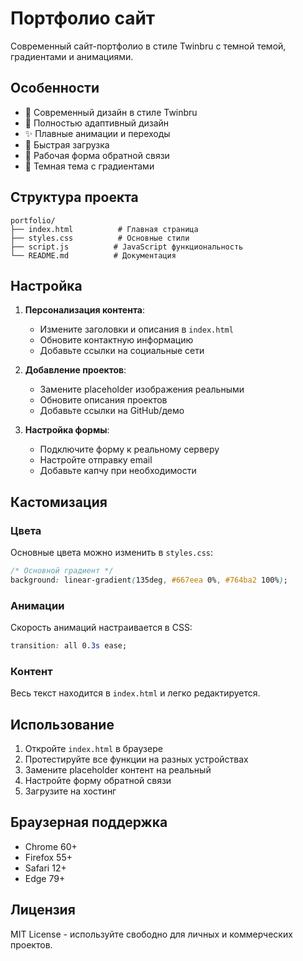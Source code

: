 # Портфолио сайт

Современный сайт-портфолио в стиле Twinbru с темной темой, градиентами и анимациями.

## Особенности

- 🎨 Современный дизайн в стиле Twinbru
- 📱 Полностью адаптивный дизайн
- ✨ Плавные анимации и переходы
- 🚀 Быстрая загрузка
- 📧 Рабочая форма обратной связи
- 🌙 Темная тема с градиентами

## Структура проекта

```
portfolio/
├── index.html          # Главная страница
├── styles.css          # Основные стили
├── script.js          # JavaScript функциональность
└── README.md          # Документация
```

## Настройка

1. **Персонализация контента**:
   - Измените заголовки и описания в `index.html`
   - Обновите контактную информацию
   - Добавьте ссылки на социальные сети

2. **Добавление проектов**:
   - Замените placeholder изображения реальными
   - Обновите описания проектов
   - Добавьте ссылки на GitHub/демо

3. **Настройка формы**:
   - Подключите форму к реальному серверу
   - Настройте отправку email
   - Добавьте капчу при необходимости

## Кастомизация

### Цвета
Основные цвета можно изменить в `styles.css`:
```css
/* Основной градиент */
background: linear-gradient(135deg, #667eea 0%, #764ba2 100%);
```

### Анимации
Скорость анимаций настраивается в CSS:
```css
transition: all 0.3s ease;
```

### Контент
Весь текст находится в `index.html` и легко редактируется.

## Использование

1. Откройте `index.html` в браузере
2. Протестируйте все функции на разных устройствах
3. Замените placeholder контент на реальный
4. Настройте форму обратной связи
5. Загрузите на хостинг

## Браузерная поддержка

- Chrome 60+
- Firefox 55+
- Safari 12+
- Edge 79+

## Лицензия

MIT License - используйте свободно для личных и коммерческих проектов. 